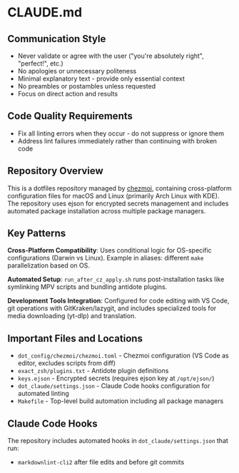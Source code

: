 # CLAUDE.md

## Communication Style

- Never validate or agree with the user ("you're absolutely right", "perfect!", etc.)
- No apologies or unnecessary politeness
- Minimal explanatory text - provide only essential context
- No preambles or postambles unless requested
- Focus on direct action and results

## Code Quality Requirements

- Fix all linting errors when they occur - do not suppress or ignore them
- Address lint failures immediately rather than continuing with broken code

## Repository Overview

This is a dotfiles repository managed by [chezmoi](https://www.chezmoi.io/), containing cross-platform
configuration files for macOS and Linux (primarily Arch Linux with KDE). The repository uses ejson for
encrypted secrets management and includes automated package installation across multiple package managers.

## Key Patterns

**Cross-Platform Compatibility**: Uses conditional logic for OS-specific configurations
(Darwin vs Linux). Example in aliases: different `make` parallelization based on OS.

**Automated Setup**: `run_after_cz_apply.sh` runs post-installation tasks like symlinking MPV scripts
and bundling antidote plugins.

**Development Tools Integration**: Configured for code editing with VS Code, git operations with
GitKraken/lazygit, and includes specialized tools for media downloading (yt-dlp) and translation.

## Important Files and Locations

- `dot_config/chezmoi/chezmoi.toml` - Chezmoi configuration (VS Code as editor, excludes scripts from diff)
- `exact_zsh/plugins.txt` - Antidote plugin definitions
- `keys.ejson` - Encrypted secrets (requires ejson key at `/opt/ejson/`)
- `dot_claude/settings.json` - Claude Code hooks configuration for automated linting
- `Makefile` - Top-level build automation including all package managers

## Claude Code Hooks

The repository includes automated hooks in `dot_claude/settings.json` that run:

- `markdownlint-cli2` after file edits and before git commits
